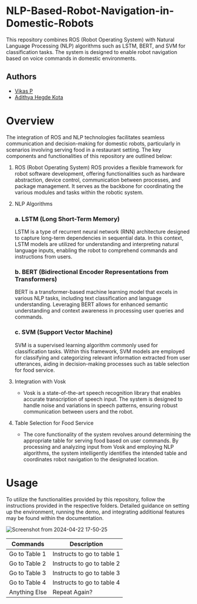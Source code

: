 # NLP-Based-Robot-Navigation-in-Domestic-Robots

This repository combines ROS (Robot Operating System) with Natural Language Processing (NLP) algorithms such as LSTM, BERT, and SVM for classification tasks. The system is designed to enable robot navigation based on voice commands in domestic environments.

## Authors

- [Vikas P](https://github.com/Vikas-106)
- [Adithya Hegde Kota](https://github.com/hegdeadithyak)

# Overview
The integration of ROS and NLP technologies facilitates seamless communication and decision-making for domestic robots, particularly in scenarios involving serving food in a restaurant setting. The key components and functionalities of this repository are outlined below:

1. ROS (Robot Operating System)
ROS provides a flexible framework for robot software development, offering functionalities such as hardware abstraction, device control, communication between processes, and package management. It serves as the backbone for coordinating the various modules and tasks within the robotic system.

2. NLP Algorithms
   ### a. LSTM (Long Short-Term Memory)
   LSTM is a type of recurrent neural network (RNN) architecture designed to capture long-term dependencies in sequential data. In this context, LSTM models are utilized for understanding and
   interpreting natural language inputs, enabling the robot to comprehend commands and instructions from users.

    ### b. BERT (Bidirectional Encoder Representations from Transformers)
    BERT is a transformer-based machine learning model that excels in various NLP tasks, including text classification and language understanding. Leveraging BERT allows for enhanced semantic         understanding and context awareness in processing user queries and commands.

    ### c. SVM (Support Vector Machine)
    SVM is a supervised learning algorithm commonly used for classification tasks. Within this framework, SVM models are employed for classifying and categorizing relevant information extracted
       from user utterances, aiding in decision-making processes such as table selection for food service.

4. Integration with Vosk
    - Vosk is a state-of-the-art speech recognition library that enables accurate transcription of speech input. The system is designed to handle noise and variations in speech patterns, ensuring robust communication between users and the robot.

5. Table Selection for Food Service
    - The core functionality of the system revolves around determining the appropriate table for serving food based on user commands. By processing and analyzing input from Vosk and employing NLP algorithms, the system intelligently identifies the intended table and coordinates robot navigation to the designated location.

# Usage
To utilize the functionalities provided by this repository, follow the instructions provided in the respective folders. Detailed guidance on setting up the environment, running the demo, and integrating additional features may be found within the documentation.


![Screenshot from 2024-04-22 17-50-25](https://github.com/hegdeadithyak/ServeSpeak-The-Voice-Powered-Table-Attendant/assets/116452077/bb032d23-3ddd-4f35-a8a6-2af70f6efb5c)


<table>
    <thead>
        <tr>
            <th>Commands</th>
            <th>Description</th>
        </tr>
    </thead>
    <tbody>
        <tr>
            <td>Go to Table 1</td>
            <td>Instructs to go to table 1</td>
        </tr>
        <tr>
            <td>Go to Table 2</td>
            <td>Instructs to go to table 2</td>
        </tr>
        <tr>
            <td>Go to Table 3</td>
            <td>Instructs to go to table 3</td>
        </tr>
        <tr>
            <td>Go to Table 4</td>
            <td>Instructs to go to table 4</td>
        </tr>
        <tr>
            <td>Anything Else</td>
            <td>Repeat Again?</td>
        </tr>
    </tbody>
</table>

